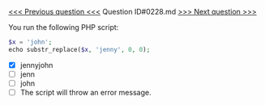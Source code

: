[<<< Previous question <<<](0227.md)  Question ID#0228.md  [>>> Next question >>>](0229.md) 

You run the following PHP script:

```php
$x = 'john';
echo substr_replace($x, 'jenny', 0, 0);
```

- [x] jennyjohn
- [ ] jenn
- [ ] john
- [ ] The script will throw an error message.
